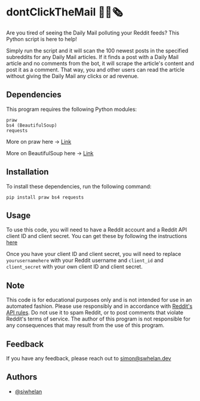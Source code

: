 # dontClickTheMail 🚫📰🗞️

Are you tired of seeing the Daily Mail polluting your Reddit feeds? This Python script is here to help!

Simply run the script and it will scan the 100 newest posts in the specified subreddits for any Daily Mail articles. If it finds a post with a Daily Mail article and no comments from the bot, it will scrape the article's content and post it as a comment. That way, you and other users can read the article without giving the Daily Mail any clicks or ad revenue.

## Dependencies

This program requires the following Python modules:

    praw
    bs4 (BeautifulSoup)
    requests
    
More on praw here -> [Link](https://praw.readthedocs.io/en/stable/)

More on BeautifulSoup here -> [Link](https://pypi.org/project/beautifulsoup4/)

## Installation

To install these dependencies, run the following command:

    pip install praw bs4 requests
    
## Usage

To use this code, you will need to have a Reddit account and a Reddit API client ID and client secret. You can get these by following the instructions [here](https://praw.readthedocs.io/en/stable/getting_started/authentication.html)

Once you have your client ID and client secret, you will need to replace `yourusernamehere`  with your Reddit username and `client_id` and `client_secret` with your own client ID and client secret.

## Note

This code is for educational purposes only and is not intended for use in an automated fashion. Please use responsibly and in accordance with [Reddit's API rules](https://www.reddit.com/wiki/api/). Do not use it to spam Reddit, or to post comments that violate Reddit's terms of service. The author of this program is not responsible for any consequences that may result from the use of this program.

## Feedback

If you have any feedback, please reach out to simon@swhelan.dev

## Authors

- [@siwhelan](https://github.com/siwhelan)
